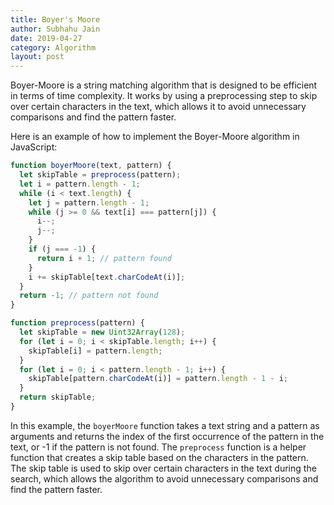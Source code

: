 ```yaml
---
title: Boyer's Moore
author: Subhahu Jain
date: 2019-04-27
category: Algorithm
layout: post
---
```



Boyer-Moore is a string matching algorithm that is designed to be efficient in terms of time complexity. It works by using a preprocessing step to skip over certain characters in the text, which allows it to avoid unnecessary comparisons and find the pattern faster.

Here is an example of how to implement the Boyer-Moore algorithm in JavaScript:

```js
function boyerMoore(text, pattern) {
  let skipTable = preprocess(pattern);
  let i = pattern.length - 1;
  while (i < text.length) {
    let j = pattern.length - 1;
    while (j >= 0 && text[i] === pattern[j]) {
      i--;
      j--;
    }
    if (j === -1) {
      return i + 1; // pattern found
    }
    i += skipTable[text.charCodeAt(i)];
  }
  return -1; // pattern not found
}

function preprocess(pattern) {
  let skipTable = new Uint32Array(128);
  for (let i = 0; i < skipTable.length; i++) {
    skipTable[i] = pattern.length;
  }
  for (let i = 0; i < pattern.length - 1; i++) {
    skipTable[pattern.charCodeAt(i)] = pattern.length - 1 - i;
  }
  return skipTable;
}
```

In this example, the `boyerMoore` function takes a text string and a pattern as arguments and returns the index of the first occurrence of the pattern in the text, or -1 if the pattern is not found. The `preprocess` function is a helper function that creates a skip table based on the characters in the pattern. The skip table is used to skip over certain characters in the text during the search, which allows the algorithm to avoid unnecessary comparisons and find the pattern faster.